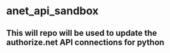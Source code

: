 # anet_api_sandbox

## This will repo will be used to update the authorize.net API connections for python
